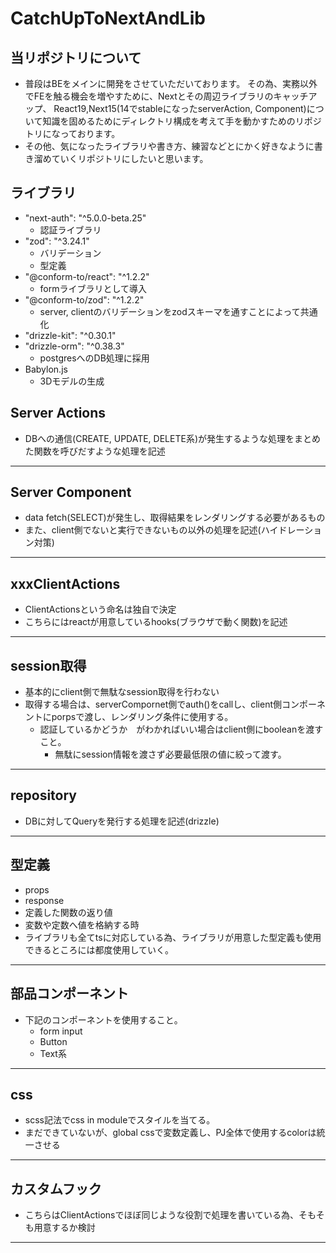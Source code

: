 # CatchUpToNextAndLib

## 当リポジトリについて
- 普段はBEをメインに開発をさせていただいております。
  その為、実務以外でFEを触る機会を増やすために、Nextとその周辺ライブラリのキャッチアップ、
  React19,Next15(14でstableになったserverAction, Component)について知識を固めるためにディレクトリ構成を考えて手を動かすためのリポジトリになっております。
- その他、気になったライブラリや書き方、練習などとにかく好きなように書き溜めていくリポジトリにしたいと思います。

## ライブラリ
- "next-auth": "^5.0.0-beta.25"
  - 認証ライブラリ
- "zod": "^3.24.1"
  - バリデーション
  - 型定義
- "@conform-to/react": "^1.2.2"
  - formライブラリとして導入
- "@conform-to/zod": "^1.2.2"
  - server, clientのバリデーションをzodスキーマを通すことによって共通化
- "drizzle-kit": "^0.30.1"
- "drizzle-orm": "^0.38.3"
  - postgresへのDB処理に採用
- Babylon.js
  - 3Dモデルの生成

## Server Actions
  - DBへの通信(CREATE, UPDATE, DELETE系)が発生するような処理をまとめた関数を呼びだすような処理を記述
---
##  Server Component
  -  data fetch(SELECT)が発生し、取得結果をレンダリングする必要があるもの
  - また、client側でないと実行できないもの以外の処理を記述(ハイドレーション対策)
---
## xxxClientActions
- ClientActionsという命名は独自で決定
- こちらにはreactが用意しているhooks(ブラウザで動く関数)を記述
---
##  session取得
  - 基本的にclient側で無駄なsession取得を行わない
  - 取得する場合は、serverCompornet側でauth()をcallし、client側コンポーネントにporpsで渡し、レンダリング条件に使用する。
    - 認証しているかどうか　がわかればいい場合はclient側にbooleanを渡すこと。
      - 無駄にsession情報を渡さず必要最低限の値に絞って渡す。
---
##  repository
   - DBに対してQueryを発行する処理を記述(drizzle) 
---
## 型定義
- props
- response
- 定義した関数の返り値
- 変数や定数へ値を格納する時
- ライブラリも全てtsに対応している為、ライブラリが用意した型定義も使用できるところには都度使用していく。
---
## 部品コンポーネント
  - 下記のコンポーネントを使用すること。
    - form input
    - Button
    - Text系
---
##  css
  - scss記法でcss in moduleでスタイルを当てる。 
  - まだできていないが、global cssで変数定義し、PJ全体で使用するcolorは統一させる
---
## カスタムフック
- こちらはClientActionsでほぼ同じような役割で処理を書いている為、そもそも用意するか検討
---
